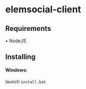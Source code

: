 # elemsocial-client

## Requirements
• NodeJS

## Installing
#### Windows:
launch ```install.bat```
